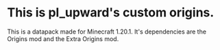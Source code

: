 # This is pl_upward's custom origins.
This is a datapack made for Minecraft 1.20.1. It's dependencies are the Origins mod and the Extra Origins mod.
